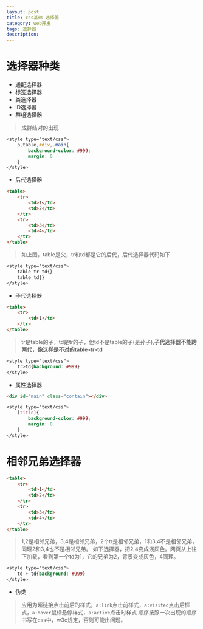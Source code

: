 ```yaml
---
layout: post
title: css基础-选择器
category: web开发
tags: 选择器
description: 
---
```

# 选择器种类
* 通配选择器  
* 标签选择器
* 类选择器
* ID选择器
* 群组选择器
> 成群结对的出现  

``` css
<style type="text/css">
	p,table,#div,.main{
		background-color: #999;
		margin: 0
	}
</style>
```

* 后代选择器

``` html
<table>
	<tr>
		<td>1</td>
		<td>2</td>
	</tr>
	<tr>
		<td>3</td>
		<td>4</td>
	</tr>
</table>
```
> 如上图，table是父，tr和td都是它的后代，后代选择器代码如下

``` css
<style type="text/css">
	table tr td{}
	table td{}
</style>
```

* 子代选择器  

``` html
<table>
	<tr>
		<td>1</td>
	</tr>
</table>
```

> tr是table的子，td是tr的子，但td不是table的子(是孙子),**子代选择器不能跨两代，像这样是不对的table`>`tr`>`td**

``` css
<style type="text/css">
	tr>td{background: #999}
</style>
```

* 属性选择器  

``` html
<div id="main" class="contain"></div>
```

``` css
<style type="text/css">
	[title]{
		background-color: #999;
		margin: 0
	}
</style>
```

# 相邻兄弟选择器

``` html
<table>
	<tr>
		<td>1</td>
		<td>2</td>
	</tr>
	<tr>
		<td>3</td>
		<td>4</td>
	</tr>
</table>
```

> 1,2是相邻兄弟，3,4是相邻兄弟，2个tr是相邻兄弟，1和3,4不是相邻兄弟，同理2和3,4也不是相邻兄弟。
如下选择器，把2,4变成浅灰色。网页从上往下加载，看到第一个td为1，它的兄弟为2，背景变成灰色，4同理。


``` css
<style type="text/css">
	td + td{background: #999}
</style>
```

* 伪类
> 应用为超链接点击前后的样式，`a:link`点击前样式，`a:visited`点击后样式，`a:hover`鼠标悬停样式，`a:active`点击时样式
顺序按照一次出现的顺序书写在css中，w3c规定，否则可能出问题。